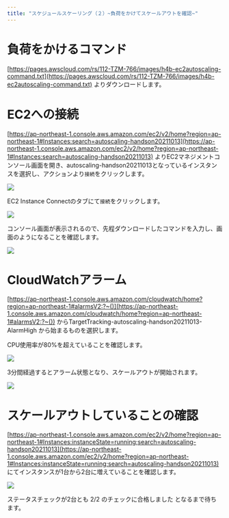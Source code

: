 ```yaml
---
title: "スケジュールスケーリング（２）~負荷をかけてスケールアウトを確認~"
---
```


# 負荷をかけるコマンド

[https://pages.awscloud.com/rs/112-TZM-766/images/h4b-ec2autoscaling-command.txt](https://pages.awscloud.com/rs/112-TZM-766/images/h4b-ec2autoscaling-command.txt)
よりダウンロードします。

# EC2への接続

[https://ap-northeast-1.console.aws.amazon.com/ec2/v2/home?region=ap-northeast-1#Instances:search=autoscaling-handson20211013](https://ap-northeast-1.console.aws.amazon.com/ec2/v2/home?region=ap-northeast-1#Instances:search=autoscaling-handson20211013)
よりEC2マネジメントコンソール画面を開き、autoscaling-handson20211013となっているインスタンスを選択し、アクションより`接続`をクリックします。

![](https://storage.googleapis.com/zenn-user-upload/7ff3e1a487c022d10ececd60.png)

EC2 Instance Connectのタブにて`接続`をクリックします。

![](https://storage.googleapis.com/zenn-user-upload/4d7673feda3c2bbd5f10bfb4.png)

コンソール画面が表示されるので、先程ダウンロードしたコマンドを入力し、画面のようになることを確認します。

![](https://storage.googleapis.com/zenn-user-upload/9fef00838ea69a21947dc838.png)

# CloudWatchアラーム

[https://ap-northeast-1.console.aws.amazon.com/cloudwatch/home?region=ap-northeast-1#alarmsV2:?~()](https://ap-northeast-1.console.aws.amazon.com/cloudwatch/home?region=ap-northeast-1#alarmsV2:?~())
からTargetTracking-autoscaling-handson20211013-AlarmHigh から始まるものを選択します。

CPU使用率が80%を超えていることを確認します。

![](https://storage.googleapis.com/zenn-user-upload/13cd559955dd2fdbf5d521c0.png)

3分間経過するとアラーム状態となり、スケールアウトが開始されます。

![](https://storage.googleapis.com/zenn-user-upload/abed566298a8d52cd923a337.png)

# スケールアウトしていることの確認

[https://ap-northeast-1.console.aws.amazon.com/ec2/v2/home?region=ap-northeast-1#Instances:instanceState=running;search=autoscaling-handson20211013](https://ap-northeast-1.console.aws.amazon.com/ec2/v2/home?region=ap-northeast-1#Instances:instanceState=running;search=autoscaling-handson20211013)
にてインスタンスが1台から2台に増えていることを確認します。

![](https://storage.googleapis.com/zenn-user-upload/e5394fdbc556bf732261600e.png)

ステータスチェックが2台とも 2/2 のチェックに合格しました となるまで待ちます。
